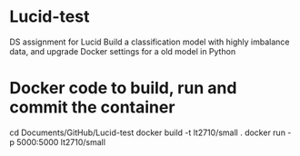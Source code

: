 # Lucid-test
DS assignment for Lucid
Build a classification model with highly imbalance data, and upgrade Docker settings for a old model in Python

# 

# Docker code to build, run and commit the container
cd Documents/GitHub/Lucid-test
docker build -t lt2710/small .
docker run -p 5000:5000 lt2710/small